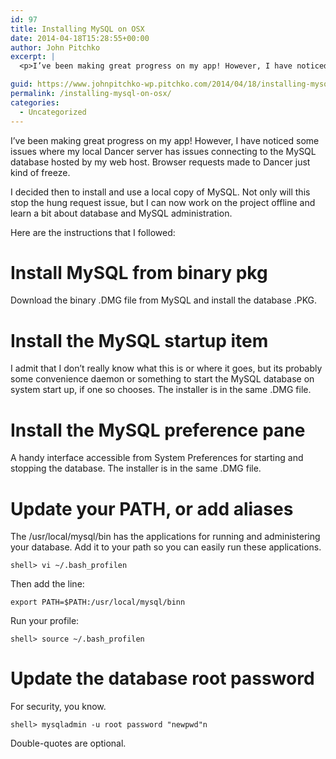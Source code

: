 ```yaml
---
id: 97
title: Installing MySQL on OSX
date: 2014-04-18T15:28:55+00:00
author: John Pitchko
excerpt: |
  <p>I’ve been making great progress on my app! However, I have noticed some issues where my local Dancer server has issues connecting to the MySQL database hosted by my web host. Browser requests made to Dancer just kind of freeze.</p>

guid: https://www.johnpitchko-wp.pitchko.com/2014/04/18/installing-mysql-on-osx/
permalink: /installing-mysql-on-osx/
categories:
  - Uncategorized
---
```

<p>I’ve been making great progress on my app! However, I have noticed some issues where my local Dancer server has issues connecting to the MySQL database hosted by my web host. Browser requests made to Dancer just kind of freeze.</p>

<p>I decided then to install and use a local copy of MySQL. Not only will this stop the hung request issue, but I can now work on the project offline and learn a bit about database and MySQL administration.</p>

<p>Here are the instructions that I followed:</p>

<h1 id="install-mysql-from-binary-pkg">Install MySQL from binary pkg</h1>

<p>Download the binary .DMG file from MySQL and install the database .PKG.</p>

<h1 id="install-the-mysql-startup-item">Install the MySQL startup item</h1>

<p>I admit that I don’t really know what this is or where it goes, but its probably some convenience daemon or something to start the MySQL database on system start up, if one so chooses. The installer is in the same .DMG file.</p>

<h1 id="install-the-mysql-preference-pane">Install the MySQL preference pane</h1>

<p>A handy interface accessible from System Preferences for starting and stopping the database. The installer is in the same .DMG file.</p>

<h1 id="update-your-path-or-add-aliases">Update your PATH, or add aliases</h1>

<p>The /usr/local/mysql/bin has the applications for running and administering your database. Add it to your path so you can easily run these applications.</p>

<div class="highlighter-rouge">
<div class="highlight">
<pre class="highlight"><code>shell&gt; vi ~/.bash_profilen</code></pre>
</div>
</div>

<p>Then add the line:</p>

<div class="highlighter-rouge">
<div class="highlight">
<pre class="highlight"><code>export PATH=$PATH:/usr/local/mysql/binn</code></pre>
</div>
</div>

<p>Run your profile:</p>

<div class="highlighter-rouge">
<div class="highlight">
<pre class="highlight"><code>shell&gt; source ~/.bash_profilen</code></pre>
</div>
</div>

<h1 id="update-the-database-root-password">Update the database root password</h1>

<p>For security, you know.</p>

<div class="highlighter-rouge">
<div class="highlight">
<pre class="highlight"><code>shell&gt; mysqladmin -u root password "newpwd"n</code></pre>
</div>
</div>

<p>Double-quotes are optional.</p>
